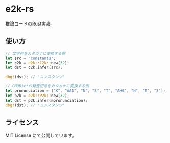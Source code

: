 # e2k-rs

推論コードのRust実装。

## 使い方

```rust
// 文字列をカタカナに変換する例
let src = "constants";
let c2k = e2k::C2k::new(32);
let dst = c2k.infer(src);

dbg!(dst); // "コンスタンツ"
```

```rust
// CMUDictの発音記号をカタカナに変換する例
let pronunciation = ["K", "AA1", "N", "S", "T", "AH0", "N", "T", "S"];
let p2k = e2k::P2k::new(32);
let dst = p2k.infer(&pronunciation);
dbg!(dst); // "コンスタンツ"
```

## ライセンス

MIT License にて公開しています。
